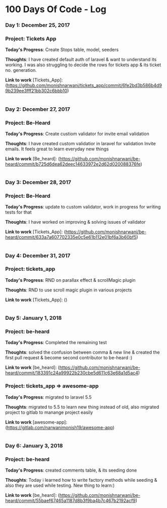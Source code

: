 # 100 Days Of Code - Log

### Day 1: December 25, 2017 

### Project: Tickets App
**Today's Progress**: Create Stops table, model, seeders

**Thoughts**: I have created default auth of laravel & want to understand its working. I was also struggling to decide the rows for tickets app & its ticket no. generation.

**Link to work** [Tickets_App]: (https://github.com/monishnarwani/tickets_app/commit/6fe2bd3b586b4d99b239ee3fff21bb302c6bbb10)

#


### Day 2: December 27, 2017 

### Project: Be-Heard
**Today's Progress**: Create custiom validator for invite email validation

**Thoughts**: I have created custom validatior in laravel for validation Invite emails. It feels great to learn everyday new things

**Link to work** [Be_heard]: (https://github.com/monishnarwani/be-heard/commit/b725d6dea62deec14633972e2d62d020088376fe)

#

### Day 3: December 28, 2017 

### Project: Be-Heard
**Today's Progress**: update to custom validator, work in progress for writing tests for that

**Thoughts**: I have worked on improving & solving issues of validator

**Link to work** [Tickets_App]: (https://github.com/monishnarwani/be-heard/commit/633a7a607702335e0c5e61b112e01bf6a3b60bf5)

#

### Day 4: December 31, 2017 

### Project: tickets_app
**Today's Progress**: RND on parallax effect & scrollMagic plugin

**Thoughts**: RND to use scroll magic plugin in various projects 

**Link to work** [Tickets_App]: ()

#


### Day 5: January 1, 2018

### Project: be-heard
**Today's Progress**: Completed the remaining test

**Thoughts**: solved the confusion between comma & new line & created the first pull request & become second contributor to be-heard :) 

**Link to work** [be_heard]: (https://github.com/monishnarwani/be-heard/commit/183391c24a99922b230cbe5d611c63e68a1d5ac4)


### Project: tickets_app => awesome-app
**Today's Progress**: migrated to laravel 5.5  

**Thoughts**: migrated to 5.5 to learn new thing instead of old, also migrated project to gitlab to manange project easily 

**Link to work** [awesome-app]: (https://gitlab.com/narwanimonish19/awesome-app)

#

### Day 6: January 3, 2018

### Project: be-heard
**Today's Progress**: created comments table, & its seeding done

**Thoughts**: Today i learned how to write factory methods while seeding & also they are used while testing. New thing to learn:)

**Link to work** [be_heard]: (https://github.com/monishnarwani/be-heard/commit/55baef67465a1187d8b3f9ba4b7c467b2192acf9)


#
